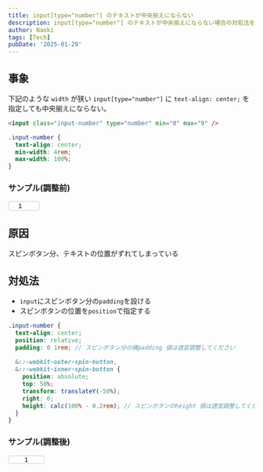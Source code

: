 ```yaml
---
title: input[type="number"] のテキストが中央揃えにならない
description: input[type="number"] のテキストが中央揃えにならない場合の対処法をご紹介します。
author: Naoki
tags: [Tech]
pubDate: '2025-01-29'
---
```


## 事象

下記のような `width` が狭い `input[type="number"]` に `text-align: center;` を指定しても中央揃えにならない。

```html
<input class="input-number" type="number" min="0" max="9" />
```

```scss
.input-number {
  text-align: center;
  min-width: 4rem;
  max-width: 100%;
}
```

### サンプル(調整前)

<style>
.sample .input-number {
  border: 1px solid #ccc;
  border-radius: 4px;
  background-color: #1d2020;
  text-align: center;
  min-width: 4rem;
  max-width: 100%;
  background-color: #fff;
}

.sample .input-number::-webkit-outer-spin-button,
.sample .input-number::-webkit-inner-spin-button {
  appearance: auto;
  -webkit-appearance: auto;
}
</style>

<div class="sample">
  <input class="input-number" type="number" min="0" max="9" value="1" />
</div>

## 原因

スピンボタン分、テキストの位置がずれてしまっている

## 対処法

- `input`にスピンボタン分の`padding`を設ける
- スピンボタンの位置を`position`で指定する

```scss
.input-number {
  text-align: center;
  position: relative;
  padding: 0 1rem; // スピンボタン分の横padding 値は適宜調整してください
  
  &::-webkit-outer-spin-button,
  &::-webkit-inner-spin-button {
    position: absolute;
    top: 50%;
    transform: translateY(-50%);
    right: 0;
    height: calc(100% - 0.2rem); // スピンボタンのheight 値は適宜調整してください
  }
}
```

### サンプル(調整後)

<style>
.sample .input-number--center {
  position: relative;
  padding: 0 1rem;
}

.sample .input-number--center::-webkit-outer-spin-button,
.sample .input-number--center::-webkit-inner-spin-button {
  position: absolute;
  top: 50%;
  transform: translateY(-50%);
  right: 0;
  height: calc(100% - 0.2rem);
}
</style>

<div class="sample">
  <input class="input-number input-number--center" type="number" min="0" max="9" value="1" />
</div>
